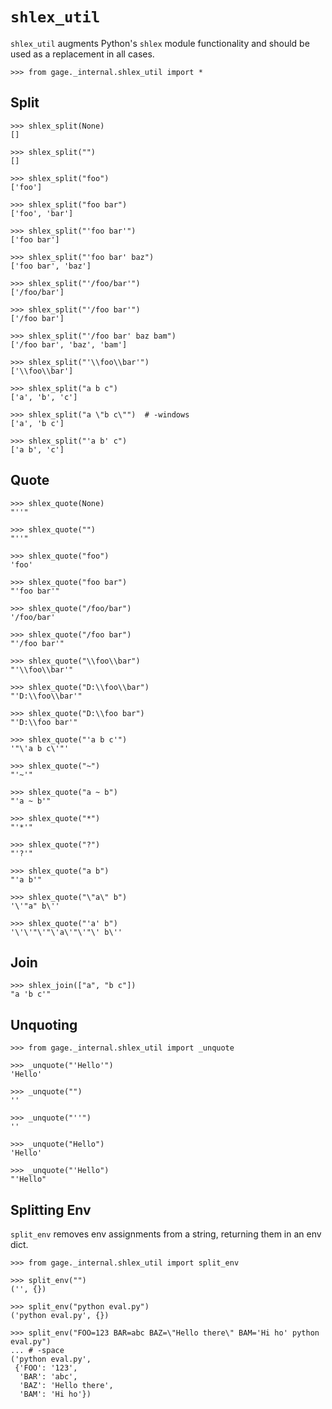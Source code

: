 # `shlex_util`

`shlex_util` augments Python's `shlex` module functionality and should
be used as a replacement in all cases.

    >>> from gage._internal.shlex_util import *

## Split

    >>> shlex_split(None)
    []

    >>> shlex_split("")
    []

    >>> shlex_split("foo")
    ['foo']

    >>> shlex_split("foo bar")
    ['foo', 'bar']

    >>> shlex_split("'foo bar'")
    ['foo bar']

    >>> shlex_split("'foo bar' baz")
    ['foo bar', 'baz']

    >>> shlex_split("'/foo/bar'")
    ['/foo/bar']

    >>> shlex_split("'/foo bar'")
    ['/foo bar']

    >>> shlex_split("'/foo bar' baz bam")
    ['/foo bar', 'baz', 'bam']

    >>> shlex_split("'\\foo\\bar'")
    ['\\foo\\bar']

    >>> shlex_split("a b c")
    ['a', 'b', 'c']

    >>> shlex_split("a \"b c\"")  # -windows
    ['a', 'b c']

    >>> shlex_split("'a b' c")
    ['a b', 'c']

## Quote

    >>> shlex_quote(None)
    "''"

    >>> shlex_quote("")
    "''"

    >>> shlex_quote("foo")
    'foo'

    >>> shlex_quote("foo bar")
    "'foo bar'"

    >>> shlex_quote("/foo/bar")
    '/foo/bar'

    >>> shlex_quote("/foo bar")
    "'/foo bar'"

    >>> shlex_quote("\\foo\\bar")
    "'\\foo\\bar'"

    >>> shlex_quote("D:\\foo\\bar")
    "'D:\\foo\\bar'"

    >>> shlex_quote("D:\\foo bar")
    "'D:\\foo bar'"

    >>> shlex_quote("'a b c'")
    '"\'a b c\'"'

    >>> shlex_quote("~")
    "'~'"

    >>> shlex_quote("a ~ b")
    "'a ~ b'"

    >>> shlex_quote("*")
    "'*'"

    >>> shlex_quote("?")
    "'?'"

    >>> shlex_quote("a b")
    "'a b'"

    >>> shlex_quote("\"a\" b")
    '\'"a" b\''

    >>> shlex_quote("'a' b")
    '\'\'"\'"\'a\'"\'"\' b\''

## Join

    >>> shlex_join(["a", "b c"])
    "a 'b c'"

## Unquoting

    >>> from gage._internal.shlex_util import _unquote

    >>> _unquote("'Hello'")
    'Hello'

    >>> _unquote("")
    ''

    >>> _unquote("''")
    ''

    >>> _unquote("Hello")
    'Hello'

    >>> _unquote("'Hello")
    "'Hello"

## Splitting Env

`split_env` removes env assignments from a string, returning them in an
env dict.

    >>> from gage._internal.shlex_util import split_env

    >>> split_env("")
    ('', {})

    >>> split_env("python eval.py")
    ('python eval.py', {})

    >>> split_env("FOO=123 BAR=abc BAZ=\"Hello there\" BAM='Hi ho' python eval.py")
    ... # -space
    ('python eval.py',
     {'FOO': '123',
      'BAR': 'abc',
      'BAZ': 'Hello there',
      'BAM': 'Hi ho'})
